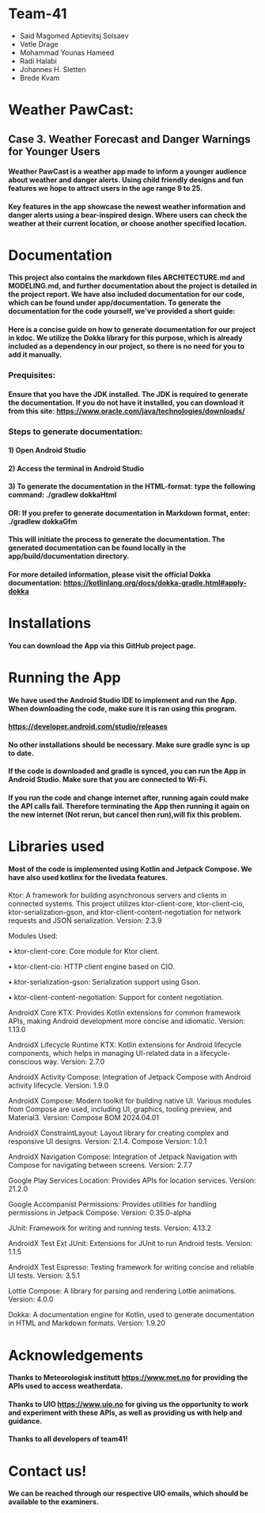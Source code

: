 # Team-41
* Said Magomed Aptievitsj Solsaev
* Vetle Drage
* Mohammad Younas Hameed
* Radi Halabi
* Johannes H. Sletten
* Brede Kvam

# Weather PawCast: 
## Case 3. Weather Forecast and Danger Warnings for Younger Users

#### Weather PawCast is a weather app made to inform a younger audience about weather and danger alerts. Using child friendly designs and fun features we hope to attract users in the age range 9 to 25.

#### Key features in the app showcase the newest weather information and danger alerts using a bear-inspired design. Where users can check the weather at their current location, or choose another specified location.

# Documentation
#### This project also contains the markdown files ARCHITECTURE.md and MODELING.md, and further documentation about the project is detailed in the project report. We have also included documentation for our code, which can be found under app/documentation. To generate the documentation for the code yourself, we've provided a short guide:
#### Here is a concise guide on how to generate documentation for our project in kdoc. We utilize the Dokka library for this purpose, which is already included as a dependency in our project, so there is no need for you to add it manually.

### Prequisites: 
#### Ensure that you have the JDK installed. The JDK is required to generate the documentation. If you do not have it installed, you can download it from this site: https://www.oracle.com/java/technologies/downloads/

### Steps to generate documentation:
#### 1) Open Android Studio
#### 2) Access the terminal in Android Studio
#### 3) To generate the documentation in the HTML-format: type the following command: ./gradlew dokkaHtml
#### OR: If you prefer to generate documentation in Markdown format, enter: ./gradlew dokkaGfm

#### This will initiate the process to generate the documentation. The generated documentation can be found locally in the app/build/documentation directory.
#### For more detailed information, please visit the official Dokka documentation: https://kotlinlang.org/docs/dokka-gradle.html#apply-dokka

# Installations
#### You can download the App via this GitHub project page.

# Running the App
#### We have used the Android Studio IDE to implement and run the App. When downloading the code, make sure it is ran using this program. 
#### https://developer.android.com/studio/releases
#### No other installations should be necessary. Make sure gradle sync is up to date. 

#### If the code is downloaded and gradle is synced, you can run the App in Android Studio. Make sure that you are connected to Wi-Fi. 
#### If you run the code and change internet after, running again could make the API calls fail. Therefore terminating the App then running it again on the new internet (Not rerun, but cancel then run),will fix this problem.

# Libraries used
#### Most of the code is implemented using Kotlin and Jetpack Compose. We have also used kotlinx for the livedata features. 

####
Ktor: A framework for building asynchronous servers and clients in connected systems. This project utilizes ktor-client-core, ktor-client-cio, ktor-serialization-gson, and ktor-client-content-negotiation for network requests and JSON serialization. Version: 2.3.9

Modules Used:

  • ktor-client-core: Core module for Ktor client.

  • ktor-client-cio: HTTP client engine based on CIO.
  
  • ktor-serialization-gson: Serialization support using Gson.
  
  • ktor-client-content-negotiation: Support for content negotiation.

AndroidX Core KTX: Provides Kotlin extensions for common framework APIs, making Android development more concise and idiomatic. Version: 1.13.0

AndroidX Lifecycle Runtime KTX: Kotlin extensions for Android lifecycle components, which helps in managing UI-related data in a lifecycle-conscious way. Version: 2.7.0

AndroidX Activity Compose: Integration of Jetpack Compose with Android activity lifecycle. Version: 1.9.0

AndroidX Compose: Modern toolkit for building native UI. Various modules from Compose are used, including UI, graphics, tooling preview, and Material3. Version: Compose BOM 2024.04.01

AndroidX ConstraintLayout: Layout library for creating complex and responsive UI designs. Version: 2.1.4. Compose Version: 1.0.1

AndroidX Navigation Compose: Integration of Jetpack Navigation with Compose for navigating between screens. Version: 2.7.7

Google Play Services Location: Provides APIs for location services. Version: 21.2.0

Google Accompanist Permissions: Provides utilities for handling permissions in Jetpack Compose. Version: 0.35.0-alpha

JUnit: Framework for writing and running tests. Version: 4.13.2

AndroidX Test Ext JUnit: Extensions for JUnit to run Android tests. Version: 1.1.5

AndroidX Test Espresso: Testing framework for writing concise and reliable UI tests. Version: 3.5.1

Lottie Compose: A library for parsing and rendering Lottie animations. Version: 4.0.0

Dokka: A documentation engine for Kotlin, used to generate documentation in HTML and Markdown formats. Version: 1.9.20


# Acknowledgements
#### Thanks to Meteorologisk institutt https://www.met.no for providing the APIs used to access weatherdata. 
#### Thanks to UIO https://www.uio.no for giving us the opportunity to work and experiment with these APIs, as well as providing us with help and guidance. 
#### Thanks to all developers of team41!

# Contact us!
#### We can be reached through our respective UIO emails, which should be available to the examiners. 
